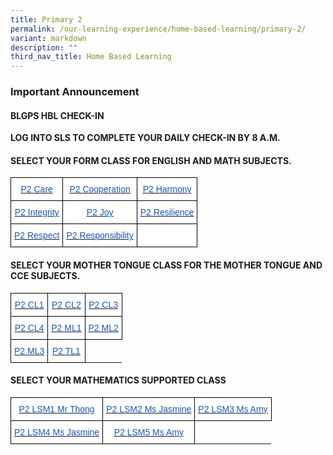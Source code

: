 ```yaml
---
title: Primary 2
permalink: /our-learning-experience/home-based-learning/primary-2/
variant: markdown
description: ""
third_nav_title: Home Based Learning
---
```

### Important&nbsp;Announcement


#### BLGPS HBL CHECK-IN

**LOG INTO SLS TO COMPLETE YOUR DAILY CHECK-IN BY 8 A.M.**

#### SELECT YOUR FORM CLASS FOR&nbsp;ENGLISH AND MATH SUBJECTS.

<style type="text/css">
.tg  {border-collapse:collapse;border-spacing:0;}
.tg td{border-color:black;border-style:solid;border-width:1px;font-family:Arial, sans-serif;font-size:14px;
  overflow:hidden;padding:10px 5px;word-break:normal;}
.tg th{border-color:black;border-style:solid;border-width:1px;font-family:Arial, sans-serif;font-size:14px;
  font-weight:normal;overflow:hidden;padding:10px 5px;word-break:normal;}
.tg .tg-db9x{background-color:#FFF;color:#15C;text-align:center;text-decoration:underline;vertical-align:top}
.tg .tg-ktyi{background-color:#FFF;text-align:left;vertical-align:top}
</style>
<table class="tg">
<thead>
  <tr>
    <th class="tg-db9x"><a href="https://docs.google.com/document/d/14d0LHVqXm0Up-e0VXkeW_wSqQH_3taKX/edit"><span style="color:#15C;background-color:transparent">P2 Care</span></a></th>
    <th class="tg-db9x"><a href="https://docs.google.com/document/d/1WtL5cdENwiJNIO-Wy9sHHbzhLaOZPBg4/edit"><span style="color:#15C;background-color:transparent">P2 Cooperation</span></a></th>
    <th class="tg-db9x"><a href="https://docs.google.com/document/d/1hzhALhocrO2mNX9BvO6ByCdJH3mWWCaa/edit"><span style="color:#15C;background-color:transparent">P2 Harmony</span></a></th>
  </tr>
</thead>
<tbody>
  <tr>
    <td class="tg-db9x"><a href="https://docs.google.com/document/d/1LVVV_qmuARE_EuToK_r2urVGIKS50YZI/edit?usp=sharing&amp;ouid=105417872371350287373&amp;rtpof=true&amp;sd=true"><span style="color:#15C;background-color:transparent">P2 Integrity</span></a></td>
    <td class="tg-db9x"><a href="https://docs.google.com/document/d/1llI5j4P3_IpH86WvjZuXNSkAx7mr1qWo/edit?usp=sharing&amp;ouid=105417872371350287373&amp;rtpof=true&amp;sd=true"><span style="color:#15C;background-color:transparent">P2 Joy</span></a></td>
    <td class="tg-db9x"><a href="https://docs.google.com/document/d/1kJMX6fC-0MjesFo1XyAj4Mq95YGpm55l/edit#heading=h.gjdgxs"><span style="color:#15C;background-color:transparent">P2 Resilience</span></a></td>
  </tr>
  <tr>
    <td class="tg-db9x"><a href="https://docs.google.com/document/d/1UoLBOptAGUFhgZGUZzUTQOYH9T2Pe8Ok/edit"><span style="color:#15C;background-color:transparent">P2 Respect</span></a></td>
    <td class="tg-db9x"><a href="https://docs.google.com/document/d/1EZj6DuxHlYXx0jU81YTd-LP5_LKD4aiW/edit?usp=sharing&amp;ouid=105417872371350287373&amp;rtpof=true&amp;sd=true"><span style="color:#15C;background-color:transparent">P2 Responsibility</span></a></td>
    <td class="tg-ktyi"></td>
  </tr>
</tbody>
</table>

#### SELECT YOUR MOTHER TONGUE CLASS FOR THE MOTHER TONGUE AND CCE SUBJECTS.

<style type="text/css">
.tg  {border-collapse:collapse;border-spacing:0;}
.tg td{border-color:black;border-style:solid;border-width:1px;font-family:Arial, sans-serif;font-size:14px;
  overflow:hidden;padding:10px 5px;word-break:normal;}
.tg th{border-color:black;border-style:solid;border-width:1px;font-family:Arial, sans-serif;font-size:14px;
  font-weight:normal;overflow:hidden;padding:10px 5px;word-break:normal;}
.tg .tg-db9x{background-color:#FFF;color:#15C;text-align:center;text-decoration:underline;vertical-align:top}
</style>
<table class="tg">
<thead>
  <tr>
    <th class="tg-db9x"><a href="https://docs.google.com/document/d/1NuMPWV3yXdbhS_oWSKUi-ed6dQDGwaCH5np-X8gPD4M/edit"><span style="color:#15C;background-color:transparent">P2 CL1</span></a></th>
    <th class="tg-db9x"><a href="https://docs.google.com/document/d/1rM1UMctReLaLYXoCrFBsHUTzvSI2ObF1/edit"><span style="color:#15C;background-color:transparent">P2 CL2</span></a></th>
    <th class="tg-db9x"><a href="https://docs.google.com/document/d/17UQXiea8YumcaVUwzfeYz8U1E_tLzR5k/edit?usp=sharing&amp;ouid=105417872371350287373&amp;rtpof=true&amp;sd=true"><span style="color:#15C;background-color:transparent">P2 CL3</span></a></th>
  </tr>
</thead>
<tbody>
  <tr>
    <td class="tg-db9x"><a href="https://docs.google.com/document/d/18iWVuYLLdlYLjZWBv1stWFMp5n8YRga7/edit"><span style="color:#15C;background-color:transparent">P2 CL4</span></a></td>
    <td class="tg-db9x"><a href="https://docs.google.com/document/d/1P5Q94bTzoamYaAW5Y_XoBhaYXyajSgb9/edit?usp=sharing&amp;ouid=105417872371350287373&amp;rtpof=true&amp;sd=true"><span style="color:#15C;background-color:transparent">P2 ML1</span></a></td>
    <td class="tg-db9x"><a href="https://docs.google.com/document/d/1-j7pkGOMfIlGWJ3hIyXuXULugjGWhkyN/edit"><span style="color:#15C;background-color:transparent">P2 ML2</span></a></td>
  </tr>
  <tr>
    <td class="tg-db9x"><a href="https://docs.google.com/document/d/1_Jyn8bYjHANEs_sC4PyPx0xlFWSJ5yL9/edit?usp=sharing&amp;ouid=105417872371350287373&amp;rtpof=true&amp;sd=true"><span style="color:#15C;background-color:transparent">P2 ML3</span></a></td>
    <td class="tg-db9x"><a href="https://docs.google.com/document/d/1M0mGLKvCcylHtxSeCCX7eW7AharwUFrK/edit"><span style="color:#15C;background-color:transparent">P2 TL1</span></a></td>
  </tr>
</tbody>
</table>

#### SELECT YOUR MATHEMATICS SUPPORTED CLASS

<style type="text/css">
.tg  {border-collapse:collapse;border-spacing:0;}
.tg td{border-color:black;border-style:solid;border-width:1px;font-family:Arial, sans-serif;font-size:14px;
  overflow:hidden;padding:10px 5px;word-break:normal;}
.tg th{border-color:black;border-style:solid;border-width:1px;font-family:Arial, sans-serif;font-size:14px;
  font-weight:normal;overflow:hidden;padding:10px 5px;word-break:normal;}
.tg .tg-db9x{background-color:#FFF;color:#15C;text-align:center;text-decoration:underline;vertical-align:top}
</style>
<table class="tg">
<thead>
  <tr>
    <th class="tg-db9x"><a href="https://docs.google.com/document/d/1NuMPWV3yXdbhS_oWSKUi-ed6dQDGwaCH5np-X8gPD4M/edit"><span style="color:#15C;background-color:transparent">P2 LSM1 Mr Thong</span></a></th>
    <th class="tg-db9x"><a href="https://docs.google.com/document/d/1rM1UMctReLaLYXoCrFBsHUTzvSI2ObF1/edit"><span style="color:#15C;background-color:transparent">P2 LSM2 Ms Jasmine</span></a></th>
    <th class="tg-db9x"><a href="https://docs.google.com/document/d/17UQXiea8YumcaVUwzfeYz8U1E_tLzR5k/edit?usp=sharing&amp;ouid=105417872371350287373&amp;rtpof=true&amp;sd=true"><span style="color:#15C;background-color:transparent">P2 LSM3 Ms Amy</span></a></th>
  </tr>
</thead>
<tbody>
  <tr>
    <td class="tg-db9x"><a href="https://docs.google.com/document/d/18iWVuYLLdlYLjZWBv1stWFMp5n8YRga7/edit"><span style="color:#15C;background-color:transparent">P2 LSM4 Ms Jasmine</span></a></td>
    <td class="tg-db9x"><a href="https://docs.google.com/document/d/1P5Q94bTzoamYaAW5Y_XoBhaYXyajSgb9/edit?usp=sharing&amp;ouid=105417872371350287373&amp;rtpof=true&amp;sd=true"><span style="color:#15C;background-color:transparent">P2 LSM5 Ms Amy</span></a></td>
  </tr>
</tbody>
</table>